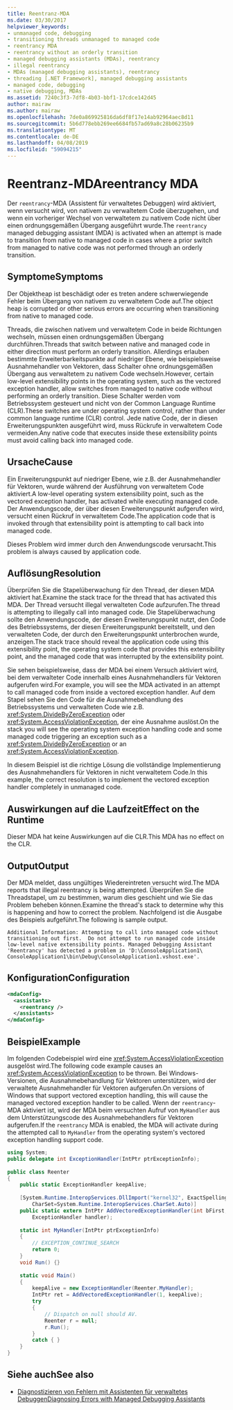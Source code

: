```yaml
---
title: Reentranz-MDA
ms.date: 03/30/2017
helpviewer_keywords:
- unmanaged code, debugging
- transitioning threads unmanaged to managed code
- reentrancy MDA
- reentrancy without an orderly transition
- managed debugging assistants (MDAs), reentrancy
- illegal reentrancy
- MDAs (managed debugging assistants), reentrancy
- threading [.NET Framework], managed debugging assistants
- managed code, debugging
- native debugging, MDAs
ms.assetid: 7240c3f3-7df8-4b03-bbf1-17cdce142d45
author: mairaw
ms.author: mairaw
ms.openlocfilehash: 7de0a869925816da6df8f17e14ab92964aec8d11
ms.sourcegitcommit: 5b6d778ebb269ee6684fb57ad69a8c28b06235b9
ms.translationtype: MT
ms.contentlocale: de-DE
ms.lasthandoff: 04/08/2019
ms.locfileid: "59094215"
---
```

# <a name="reentrancy-mda"></a><span data-ttu-id="24c34-102">Reentranz-MDA</span><span class="sxs-lookup"><span data-stu-id="24c34-102">reentrancy MDA</span></span>
<span data-ttu-id="24c34-103">Der `reentrancy`-MDA (Assistent für verwaltetes Debuggen) wird aktiviert, wenn versucht wird, von nativem zu verwaltetem Code überzugehen, und wenn ein vorheriger Wechsel von verwaltetem zu nativem Code nicht über einen ordnungsgemäßen Übergang ausgeführt wurde.</span><span class="sxs-lookup"><span data-stu-id="24c34-103">The `reentrancy` managed debugging assistant (MDA) is activated when an attempt is made to transition from native to managed code in cases where a prior switch from managed to native code was not performed through an orderly transition.</span></span>  
  
## <a name="symptoms"></a><span data-ttu-id="24c34-104">Symptome</span><span class="sxs-lookup"><span data-stu-id="24c34-104">Symptoms</span></span>  
 <span data-ttu-id="24c34-105">Der Objektheap ist beschädigt oder es treten andere schwerwiegende Fehler beim Übergang von nativem zu verwaltetem Code auf.</span><span class="sxs-lookup"><span data-stu-id="24c34-105">The object heap is corrupted or other serious errors are occurring when transitioning from native to managed code.</span></span>  
  
 <span data-ttu-id="24c34-106">Threads, die zwischen nativem und verwaltetem Code in beide Richtungen wechseln, müssen einen ordnungsgemäßen Übergang durchführen.</span><span class="sxs-lookup"><span data-stu-id="24c34-106">Threads that switch between native and managed code in either direction must perform an orderly transition.</span></span> <span data-ttu-id="24c34-107">Allerdings erlauben bestimmte Erweiterbarkeitspunkte auf niedriger Ebene, wie beispielsweise Ausnahmehandler von Vektoren, dass Schalter ohne ordnungsgemäßen Übergang aus verwaltetem zu nativem Code wechseln.</span><span class="sxs-lookup"><span data-stu-id="24c34-107">However, certain low-level extensibility points in the operating system, such as the vectored exception handler, allow switches from managed to native code without performing an orderly transition.</span></span>  <span data-ttu-id="24c34-108">Diese Schalter werden vom Betriebssystem gesteuert und nicht von der Common Language Runtime (CLR).</span><span class="sxs-lookup"><span data-stu-id="24c34-108">These switches are under operating system control, rather than under common language runtime (CLR) control.</span></span>  <span data-ttu-id="24c34-109">Jede native Code, der in diesen Erweiterungspunkten ausgeführt wird, muss Rückrufe in verwaltetem Code vermeiden.</span><span class="sxs-lookup"><span data-stu-id="24c34-109">Any native code that executes inside these extensibility points must avoid calling back into managed code.</span></span>  
  
## <a name="cause"></a><span data-ttu-id="24c34-110">Ursache</span><span class="sxs-lookup"><span data-stu-id="24c34-110">Cause</span></span>  
 <span data-ttu-id="24c34-111">Ein Erweiterungspunkt auf niedriger Ebene, wie z.B. der Ausnahmehandler für Vektoren, wurde während der Ausführung von verwaltetem Code aktiviert.</span><span class="sxs-lookup"><span data-stu-id="24c34-111">A low-level operating system extensibility point, such as the vectored exception handler, has activated while executing managed code.</span></span>  <span data-ttu-id="24c34-112">Der Anwendungscode, der über diesen Erweiterungspunkt aufgerufen wird, versucht einen Rückruf in verwaltetem Code.</span><span class="sxs-lookup"><span data-stu-id="24c34-112">The application code that is invoked through that extensibility point is attempting to call back into managed code.</span></span>  
  
 <span data-ttu-id="24c34-113">Dieses Problem wird immer durch den Anwendungscode verursacht.</span><span class="sxs-lookup"><span data-stu-id="24c34-113">This problem is always caused by application code.</span></span>  
  
## <a name="resolution"></a><span data-ttu-id="24c34-114">Auflösung</span><span class="sxs-lookup"><span data-stu-id="24c34-114">Resolution</span></span>  
 <span data-ttu-id="24c34-115">Überprüfen Sie die Stapelüberwachung für den Thread, der diesen MDA aktiviert hat.</span><span class="sxs-lookup"><span data-stu-id="24c34-115">Examine the stack trace for the thread that has activated this MDA.</span></span>  <span data-ttu-id="24c34-116">Der Thread versucht illegal verwalteten Code aufzurufen.</span><span class="sxs-lookup"><span data-stu-id="24c34-116">The thread is attempting to illegally call into managed code.</span></span>  <span data-ttu-id="24c34-117">Die Stapelüberwachung sollte den Anwendungscode, der diesen Erweiterungspunkt nutzt, den Code des Betriebssystems, der diesen Erweiterungspunkt bereitstellt, und den verwalteten Code, der durch den Erweiterungspunkt unterbrochen wurde, anzeigen.</span><span class="sxs-lookup"><span data-stu-id="24c34-117">The stack trace should reveal the application code using this extensibility point, the operating system code that provides this extensibility point, and the managed code that was interrupted by the extensibility point.</span></span>  
  
 <span data-ttu-id="24c34-118">Sie sehen beispielsweise, dass der MDA bei einem Versuch aktiviert wird, bei dem verwalteter Code innerhalb eines Ausnahmehandlers für Vektoren aufgerufen wird.</span><span class="sxs-lookup"><span data-stu-id="24c34-118">For example, you will see the MDA activated in an attempt to call managed code from inside a vectored exception handler.</span></span>  <span data-ttu-id="24c34-119">Auf dem Stapel sehen Sie den Code für die Ausnahmebehandlung des Betriebssystems und verwalteten Code wie z.B. <xref:System.DivideByZeroException> oder <xref:System.AccessViolationException>, der eine Ausnahme auslöst.</span><span class="sxs-lookup"><span data-stu-id="24c34-119">On the stack you will see the operating system exception handling code and some managed code triggering an exception such as a <xref:System.DivideByZeroException> or an <xref:System.AccessViolationException>.</span></span>  
  
 <span data-ttu-id="24c34-120">In diesem Beispiel ist die richtige Lösung die vollständige Implementierung des Ausnahmehandlers für Vektoren in nicht verwaltetem Code.</span><span class="sxs-lookup"><span data-stu-id="24c34-120">In this example, the correct resolution is to implement the vectored exception handler completely in unmanaged code.</span></span>  
  
## <a name="effect-on-the-runtime"></a><span data-ttu-id="24c34-121">Auswirkungen auf die Laufzeit</span><span class="sxs-lookup"><span data-stu-id="24c34-121">Effect on the Runtime</span></span>  
 <span data-ttu-id="24c34-122">Dieser MDA hat keine Auswirkungen auf die CLR.</span><span class="sxs-lookup"><span data-stu-id="24c34-122">This MDA has no effect on the CLR.</span></span>  
  
## <a name="output"></a><span data-ttu-id="24c34-123">Output</span><span class="sxs-lookup"><span data-stu-id="24c34-123">Output</span></span>  
 <span data-ttu-id="24c34-124">Der MDA meldet, dass ungültiges Wiedereintreten versucht wird.</span><span class="sxs-lookup"><span data-stu-id="24c34-124">The MDA reports that illegal reentrancy is being attempted.</span></span>  <span data-ttu-id="24c34-125">Überprüfen Sie die Threadstapel, um zu bestimmen, warum dies geschieht und wie Sie das Problem beheben können.</span><span class="sxs-lookup"><span data-stu-id="24c34-125">Examine the thread's stack to determine why this is happening and how to correct the problem.</span></span> <span data-ttu-id="24c34-126">Nachfolgend ist die Ausgabe des Beispiels aufgeführt.</span><span class="sxs-lookup"><span data-stu-id="24c34-126">The following is sample output.</span></span>  
  
```  
Additional Information: Attempting to call into managed code without   
transitioning out first.  Do not attempt to run managed code inside   
low-level native extensibility points. Managed Debugging Assistant   
'Reentrancy' has detected a problem in 'D:\ConsoleApplication1\  
ConsoleApplication1\bin\Debug\ConsoleApplication1.vshost.exe'.  
```  
  
## <a name="configuration"></a><span data-ttu-id="24c34-127">Konfiguration</span><span class="sxs-lookup"><span data-stu-id="24c34-127">Configuration</span></span>  
  
```xml  
<mdaConfig>  
  <assistants>  
    <reentrancy />  
  </assistants>  
</mdaConfig>  
```  
  
## <a name="example"></a><span data-ttu-id="24c34-128">Beispiel</span><span class="sxs-lookup"><span data-stu-id="24c34-128">Example</span></span>  
 <span data-ttu-id="24c34-129">Im folgenden Codebeispiel wird eine <xref:System.AccessViolationException> ausgelöst wird.</span><span class="sxs-lookup"><span data-stu-id="24c34-129">The following code example causes an <xref:System.AccessViolationException> to be thrown.</span></span>  <span data-ttu-id="24c34-130">Bei Windows-Versionen, die Ausnahmebehandlung für Vektoren unterstützen, wird der verwaltete Ausnahmehandler für Vektoren aufgerufen.</span><span class="sxs-lookup"><span data-stu-id="24c34-130">On versions of Windows that support vectored exception handling, this will cause the managed vectored exception handler to be called.</span></span>  <span data-ttu-id="24c34-131">Wenn der `reentrancy`-MDA aktiviert ist, wird der MDA beim versuchten Aufruf von `MyHandler` aus dem Unterstützungscode des Ausnahmebehandlers für Vektoren aufgerufen.</span><span class="sxs-lookup"><span data-stu-id="24c34-131">If the `reentrancy` MDA is enabled, the MDA will activate during the attempted call to `MyHandler` from the operating system's vectored exception handling support code.</span></span>  
  
```csharp
using System;  
public delegate int ExceptionHandler(IntPtr ptrExceptionInfo);  
  
public class Reenter   
{  
    public static ExceptionHandler keepAlive;  
  
    [System.Runtime.InteropServices.DllImport("kernel32", ExactSpelling=true,   
        CharSet=System.Runtime.InteropServices.CharSet.Auto)]  
    public static extern IntPtr AddVectoredExceptionHandler(int bFirst,   
        ExceptionHandler handler);  
  
    static int MyHandler(IntPtr ptrExceptionInfo)   
    {  
        // EXCEPTION_CONTINUE_SEARCH  
        return 0;  
    }  
    void Run() {}  
  
    static void Main()   
    {  
        keepAlive = new ExceptionHandler(Reenter.MyHandler);  
        IntPtr ret = AddVectoredExceptionHandler(1, keepAlive);  
        try   
        {  
            // Dispatch on null should AV.  
            Reenter r = null;   
            r.Run();  
        }   
        catch { }  
    }  
}  
```  
  
## <a name="see-also"></a><span data-ttu-id="24c34-132">Siehe auch</span><span class="sxs-lookup"><span data-stu-id="24c34-132">See also</span></span>

- [<span data-ttu-id="24c34-133">Diagnostizieren von Fehlern mit Assistenten für verwaltetes Debuggen</span><span class="sxs-lookup"><span data-stu-id="24c34-133">Diagnosing Errors with Managed Debugging Assistants</span></span>](../../../docs/framework/debug-trace-profile/diagnosing-errors-with-managed-debugging-assistants.md)
